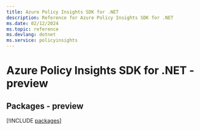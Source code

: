```yaml
---
title: Azure Policy Insights SDK for .NET
description: Reference for Azure Policy Insights SDK for .NET
ms.date: 02/12/2024
ms.topic: reference
ms.devlang: dotnet
ms.service: policyinsights
---
```

# Azure Policy Insights SDK for .NET - preview
## Packages - preview
[!INCLUDE [packages](policy-insights-index.md)]